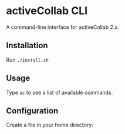activeCollab CLI
================

A command-line interface for activeCollab 2.x.

## Installation

Run `./install.sh`

## Usage

Type `ac` to see a list of available commands.

## Configuration

Create a file in your home directory:
